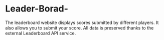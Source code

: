 # Leader-Borad-
The leaderboard website displays scores submitted by different players. It also allows you to submit your score. All data is preserved thanks to the external Leaderboard API service.
